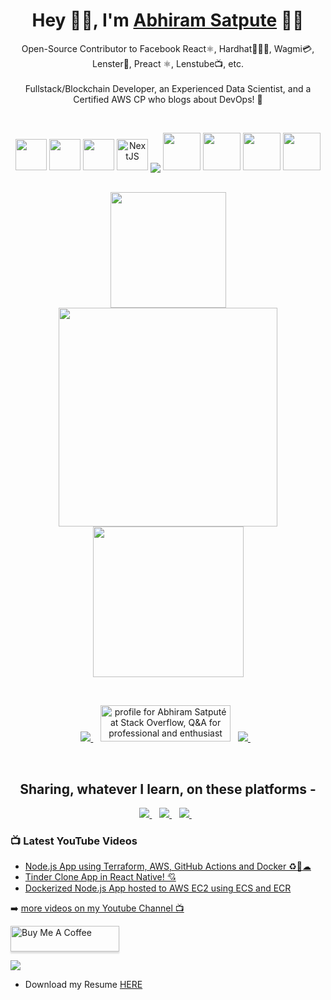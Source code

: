 <h1 align='center'>
  Hey 👋🏻,  I'm   <a href="https://abhiramsatpute.vercel.app" target="_blank">
  Abhiram Satpute</a> 👨‍💻
</h1>
<p align='center'>
  Open-Source Contributor to Facebook React⚛, Hardhat👷🏻‍♂️, Wagmi💳, Lenster🌿, Preact ⚛, Lenstube📺, etc. <br/><br/>Fullstack/Blockchain Developer, an Experienced Data Scientist, and a Certified AWS CP who blogs about DevOps! 🚀
</p>
<br>

<p align="center">
  <img src="https://cdn.jsdelivr.net/gh/devicons/devicon/icons/javascript/javascript-original.svg" width="50" height="50"/>
  <img src="https://cdn.jsdelivr.net/gh/devicons/devicon/icons/python/python-original.svg" width="50" height="50"/>
  <img src="https://cdn.jsdelivr.net/gh/devicons/devicon/icons/react/react-original.svg" width="50" height="50"/>
  <img src="https://cdn.jsdelivr.net/gh/devicons/devicon/icons/nextjs/nextjs-original.svg" width="50" height="50" alt="NextJS" />

  
<img align="center" src="https://github-readme-stats.vercel.app/api/top-langs/?username=abhiram11&layout=compact&theme=tokyonight&hide_border=true" />
  
  <img src="https://cdn.jsdelivr.net/gh/devicons/devicon/icons/graphql/graphql-plain-wordmark.svg" width="60" height="60" />
  <img src="https://cdn.jsdelivr.net/gh/devicons/devicon/icons/firebase/firebase-plain-wordmark.svg" width="60" height="60"  />
  <img src="https://cdn.jsdelivr.net/gh/devicons/devicon/icons/docker/docker-original-wordmark.svg" width="60" height="60"  />
  <img src="https://cdn.jsdelivr.net/gh/devicons/devicon/icons/amazonwebservices/amazonwebservices-plain-wordmark.svg" width="60" height="60" />
<!--   <img src="https://cdn.jsdelivr.net/gh/devicons/devicon/icons/jupyter/jupyter-original-wordmark.svg" width="40" height="40"/> -->
<!--   <img src="https://cdn.jsdelivr.net/gh/devicons/devicon/icons/tensorflow/tensorflow-original.svg" width="40" height="40"/> -->
<!--   <img src="https://cdn.jsdelivr.net/gh/devicons/devicon/icons/git/git-original-wordmark.svg" width="40" height="40"/> -->


  <br>
  <br>
  
</p>

<p align='center'>
  <a href="#"><img src="https://abhiram11.github.io/images/name-sketch-crop.gif" width="185"></a>
<!--   [![GitHub Streak](https://github-readme-streak-stats.herokuapp.com/?user=abhiram11theme=dark&hide_border=true)](https://git.io/streak-stats) -->
  <a href="#"><img src="https://github-readme-stats.vercel.app/api?username=abhiram11&show_icons=true&count_private=true&theme=dark" width="350"></a>
  <a href="#"><img src="https://media.giphy.com/media/62PP2yEIAZF6g/giphy.gif" width="241"></a>
</p>
<br>

<p align='center'>
 
  <a href="https://www.linkedin.com/in/abhiram-satpute/" target="_blank">
    <img src="https://img.shields.io/badge/linkedin-%230077B5.svg?&style=for-the-badge&logo=linkedin&logoColor=white" />
  </a>&nbsp;&nbsp;
  <a href="https://stackoverflow.com/users/8185479/abhiram-satput%c3%a9"><img src="https://stackoverflow.com/users/flair/8185479.png?theme=dark" width="208" height="58" alt="profile for Abhiram Satput&#233; at Stack Overflow, Q&amp;A for professional and enthusiast programmers" title="More than 115K+ Profiles Reached as well!"/></a>&nbsp;&nbsp;
  <a href="https://twitter.com/abhiram_satpute" target="_blank">
    <img src="https://img.shields.io/badge/twitter-%231DA1F2.svg?&style=for-the-badge&logo=twitter&logoColor=white" />        
  </a>&nbsp;&nbsp;
  
</p>
<br>

<!-- <img src="[![Top Langs](https://github-readme-stats.vercel.app/api/top-langs/?username=abhiram11&layout=compact)](https://github.com/anuraghazra/github-readme-stats)" /> -->
<h2 align='center'>
  Sharing, whatever I learn, on these platforms -
</h2>
<p align='center'>
  <a href="https://www.youtube.com/channel/UCfk8qjnhHsVTuygD9fwlx7g" target="_blank">
    <img src="https://img.shields.io/badge/youtube-%23FF0000.svg?&style=for-the-badge&logo=youtube&logoColor=white" />        
  </a>&nbsp;&nbsp;
  <a href="https://github.com/abhiram11" target="_blank">
    <img src="https://img.shields.io/badge/Github-grey.svg?&style=for-the-badge&logo=github&logoColor=white" />
  </a>&nbsp;&nbsp;
    <a href="https://abhiramsatpute.hashnode.dev" target="_blank">
    <img src="https://img.shields.io/badge/Hashnode-2962FF?style=for-the-badge&logo=hashnode&logoColor=white" />
  </a>&nbsp;&nbsp;
</p>

### 📺 Latest YouTube Videos

<!-- YOUTUBE:START -->
- [Node.js App using Terraform, AWS, GitHub Actions and Docker ♻🔁☁](https://www.youtube.com/watch?v=jhDv3G2nRNQ)
- [Tinder Clone App in React Native! 💘](https://www.youtube.com/watch?v=PdPoZLLXtUY)
- [Dockerized Node.js App hosted to AWS EC2 using ECS and ECR](https://www.youtube.com/watch?v=-zMZF-MCIvc)
<!-- YOUTUBE:END -->

➡️ [more videos on my Youtube Channel 📺](https://www.youtube.com/channel/UCfk8qjnhHsVTuygD9fwlx7g)

<a href="https://www.buymeacoffee.com/abhiramsatpute" target="_blank"><img src="https://www.buymeacoffee.com/assets/img/custom_images/orange_img.png" alt="Buy Me A Coffee" style="height: 41px !important;width: 174px !important;box-shadow: 0px 3px 2px 0px rgba(190, 190, 190, 0.5) !important;-webkit-box-shadow: 0px 3px 2px 0px rgba(190, 190, 190, 0.5) !important;" ></a>


<!-- <p align='center'> -->

![](https://estruyf-github.azurewebsites.net/api/VisitorHit?user=abhiram11&repo=abhiram11countColorcountColor&countColor=%237B1E7A)

- Download my Resume [HERE](https://drive.google.com/file/d/1JqKEIwP8hu5im9YbT0-ebo6h1oU1Zybu/view?usp=sharing)
